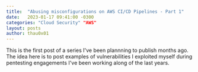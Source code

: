 ```yaml
---
title:  "Abusing misconfigurations on AWS CI/CD Pipelines - Part 1"
date:   2023-01-17 09:41:00 -0300
categories: "Cloud Security" "AWS"
layout: posts
author: thau0x01
---
```

This is the first post of a series I've been plannning to publish months ago. The idea here is to post examples of vulnerabilities I exploited myself during pentesting engagements I've been working along of the last years.